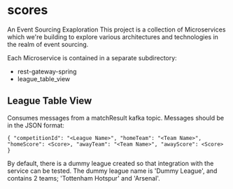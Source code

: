 # scores
An Event Sourcing Exaploration
This project is a collection of Microservices which we're building to explore various architectures and technologies in the realm of event sourcing.

Each Microservice is contained in a separate subdirectory:
* rest-gateway-spring
* league_table_view

## League Table View
Consumes messages from a matchResult kafka topic.  Messages should be in the JSON format:

`{
  "competitionId": "<League Name>",
  "homeTeam": "<Team Name>",
  "homeScore": <Score>,
  "awayTeam": "<Team Name>",
  "awayScore": <Score>
}
`

By default, there is a dummy league created so that integration with the service can be tested.  The dummy league name is 'Dummy League', and contains 2 teams; 'Tottenham Hotspur' and 'Arsenal'.


